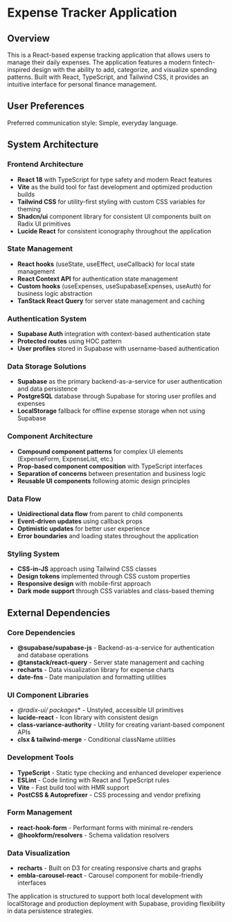 # Expense Tracker Application

## Overview

This is a React-based expense tracking application that allows users to manage their daily expenses. The application features a modern fintech-inspired design with the ability to add, categorize, and visualize spending patterns. Built with React, TypeScript, and Tailwind CSS, it provides an intuitive interface for personal finance management.

## User Preferences

Preferred communication style: Simple, everyday language.

## System Architecture

### Frontend Architecture
- **React 18** with TypeScript for type safety and modern React features
- **Vite** as the build tool for fast development and optimized production builds
- **Tailwind CSS** for utility-first styling with custom CSS variables for theming
- **Shadcn/ui** component library for consistent UI components built on Radix UI primitives
- **Lucide React** for consistent iconography throughout the application

### State Management
- **React hooks** (useState, useEffect, useCallback) for local state management
- **React Context API** for authentication state management
- **Custom hooks** (useExpenses, useSupabaseExpenses, useAuth) for business logic abstraction
- **TanStack React Query** for server state management and caching

### Authentication System
- **Supabase Auth** integration with context-based authentication state
- **Protected routes** using HOC pattern
- **User profiles** stored in Supabase with username-based authentication

### Data Storage Solutions
- **Supabase** as the primary backend-as-a-service for user authentication and data persistence
- **PostgreSQL** database through Supabase for storing user profiles and expenses
- **LocalStorage** fallback for offline expense storage when not using Supabase

### Component Architecture
- **Compound component patterns** for complex UI elements (ExpenseForm, ExpenseList, etc.)
- **Prop-based component composition** with TypeScript interfaces
- **Separation of concerns** between presentation and business logic
- **Reusable UI components** following atomic design principles

### Data Flow
- **Unidirectional data flow** from parent to child components
- **Event-driven updates** using callback props
- **Optimistic updates** for better user experience
- **Error boundaries** and loading states throughout the application

### Styling System
- **CSS-in-JS** approach using Tailwind CSS classes
- **Design tokens** implemented through CSS custom properties
- **Responsive design** with mobile-first approach
- **Dark mode support** through CSS variables and class-based theming

## External Dependencies

### Core Dependencies
- **@supabase/supabase-js** - Backend-as-a-service for authentication and database operations
- **@tanstack/react-query** - Server state management and caching
- **recharts** - Data visualization library for expense charts
- **date-fns** - Date manipulation and formatting utilities

### UI Component Libraries
- **@radix-ui/* packages** - Unstyled, accessible UI primitives
- **lucide-react** - Icon library with consistent design
- **class-variance-authority** - Utility for creating variant-based component APIs
- **clsx & tailwind-merge** - Conditional className utilities

### Development Tools
- **TypeScript** - Static type checking and enhanced developer experience
- **ESLint** - Code linting with React and TypeScript rules
- **Vite** - Fast build tool with HMR support
- **PostCSS & Autoprefixer** - CSS processing and vendor prefixing

### Form Management
- **react-hook-form** - Performant forms with minimal re-renders
- **@hookform/resolvers** - Schema validation resolvers

### Data Visualization
- **recharts** - Built on D3 for creating responsive charts and graphs
- **embla-carousel-react** - Carousel component for mobile-friendly interfaces

The application is structured to support both local development with localStorage and production deployment with Supabase, providing flexibility in data persistence strategies.